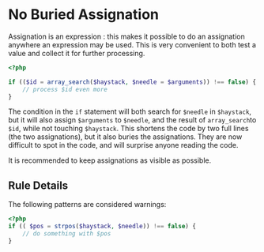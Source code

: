 <!-- PHP Manual -->
# No Buried Assignation 

Assignation is an expression : this makes it possible to do an assignation anywhere an expression may be used. This is very convenient to both test a value and collect it for further processing. 

```php
<?php

if (($id = array_search($haystack, $needle = $arguments)) !== false) {
	// process $id even more
}

```
The condition in the `if` statement will both search for `$needle` in `$haystack`, but it will also assign `$arguments` to `$needle`, and the result of `array_search`to `$id`, while not touching `$haystack`. This shortens the code by two full lines (the two assignations), but it also buries the assignations. They are now difficult to spot in the code, and will surprise anyone reading the code. 

It is recommended to keep assignations as visible as possible.


## Rule Details

The following patterns are considered warnings:

```php
<?php
if (( $pos = strpos($haystack, $needle)) !== false) {
	// do something with $pos
}

```

